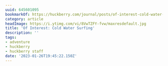 ```yaml
---
uuid: 645601095
bookmarkOf: https://huckberry.com/journal/posts/of-interest-cold-water-surfing
category: article
headImage: https://i.ytimg.com/vi/8VwTZFY-fvw/maxresdefault.jpg
title: 'Of Interest: Cold Water Surfing'
description: ''
tags:
- adventure
- huckberry
- huckberry staff
date: '2023-01-26T19:45:22.150Z'
---
```




